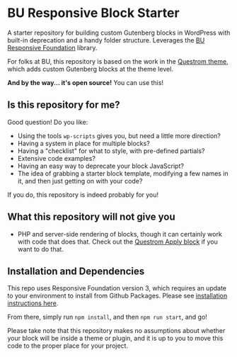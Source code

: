 # BU Responsive Block Starter

A starter repository for building custom Gutenberg blocks in WordPress with built-in deprecation and a handy folder structure. Leverages the [BU Responsive Foundation](https://github.com/bu-ist/responsive-foundation) library.

For folks at BU, this repository is based on the work in the [Questrom theme](https://github.com/bu-ist/r-questrom/tree/develop/blocks), which adds custom Gutenberg blocks at the theme level.

**And by the way... it's open source!** You can use this!

## Is this repository for me?

Good question! Do you like:

- Using the tools `wp-scripts` gives you, but need a little more direction?
- Having a system in place for multiple blocks?
- Having a "checklist" for what to style, with pre-defined partials?
- Extensive code examples?
- Having an easy way to deprecate your block JavaScript?
- The idea of grabbing a starter block template, modifying a few names in it, and then just getting on with your code?

If you do, this repository is indeed probably for you!

## What this repository will not give you 

- PHP and server-side rendering of blocks, though it can certainly work with code that does that. Check out the [Questrom Apply block](https://github.com/bu-ist/r-questrom/tree/develop/blocks/src/apply-block) if you want to do that.

## Installation and Dependencies

This repo uses Responsive Foundation version 3, which requires an update to your environment
to install from Github Packages. Please see [installation instructions here](https://github.com/bu-ist/responsive-foundation#installation).

From there, simply run `npm install`, and then `npm run start`, and go!

Please take note that this repository makes no assumptions about whether your
block will be inside a theme or plugin, and it is up to you to move this code 
to the proper place for your project.
